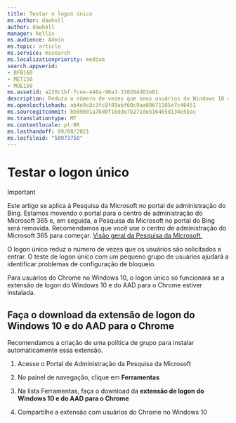```yaml
---
title: Testar o logon único
ms.author: dawholl
author: dawholl
manager: kellis
ms.audience: Admin
ms.topic: article
ms.service: mssearch
ms.localizationpriority: medium
search.appverid:
- BFB160
- MET150
- MOE150
ms.assetid: a220c1bf-7cee-448a-90a3-310284d03e81
description: Reduza o número de vezes que seus usuários do Windows 10 são solicitados a entrar no Microsoft Search e no Office 365
ms.openlocfilehash: ab4e9c8c3fc8f89abf60c9aa09671105e7c40451
ms.sourcegitcommit: bb99601a7bd0f16dde7b271de516465d134e5bac
ms.translationtype: MT
ms.contentlocale: pt-BR
ms.lasthandoff: 09/08/2021
ms.locfileid: "58973750"
---
```

# <a name="test-single-sign-on"></a>Testar o logon único

> [!IMPORTANT]
> Este artigo se aplica à Pesquisa da Microsoft no portal de administração do Bing. Estamos movendo o portal para o centro de administração do Microsoft 365 e, em seguida, a Pesquisa da Microsoft no portal do Bing será removida. Recomendamos que você use o centro de administração do Microsoft 365 para começar. [Visão geral da Pesquisa da Microsoft.](overview-microsoft-search.md)
    
O logon único reduz o número de vezes que os usuários são solicitados a entrar. O teste de logon único com um pequeno grupo de usuários ajudará a identificar problemas de configuração de bloqueio. 
  
Para usuários do Chrome no Windows 10, o logon único só funcionará se a extensão de logon do Windows 10 e do AAD para o Chrome estiver instalada. 
  
## <a name="download-the-windows-10-and-aad-sign-in-extension-for-chrome"></a>Faça o download da extensão de logon do Windows 10 e do AAD para o Chrome

Recomendamos a criação de uma política de grupo para instalar automaticamente essa extensão.
  
1. Acesse o Portal de Administração da Pesquisa da Microsoft
    
2. No painel de navegação, clique em **Ferramentas**
    
3. Na lista Ferramentas, faça o download da **extensão de logon do Windows 10 e do AAD para o Chrome**
    
4. Compartilhe a extensão com usuários do Chrome no Windows 10

  

